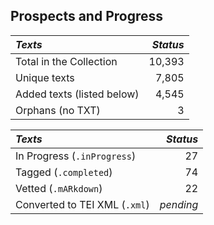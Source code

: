 ## Prospects and Progress

| *Texts* | *Status* |
|:--- | ------:|
| Total in the Collection | 10,393 |
| Unique texts | 7,805 |
| Added texts (listed below) | 4,545 |
| Orphans (no TXT) | 3 |

| *Texts* | *Status* |
|:--- | ------:|
| In Progress (`.inProgress`) | 27 |
| Tagged (`.completed`) | 74 |
| Vetted (`.mARkdown`) | 22 |
| Converted to TEI XML  (`.xml`) | _pending_ |
